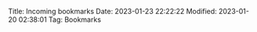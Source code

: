 Title: Incoming bookmarks
Date: 2023-01-23 22:22:22
Modified: 2023-01-20 02:38:01
Tag: Bookmarks

<script>bookmarks = [
<!-- Don't edit body below this line -->
  {
    "date": "2023-01-22 22:22:23",
    "url": "https://t.me/OMNNewsAndTips",
    "title": "OMN (Open Markdown Notes) news and best practices",
    "tags": [
      "OMN"
    ],
    "notes": [
      "The Telegram channel"
    ]
  },
  {
    "date": "2023-01-22 22:22:22",
    "url": "/default/BookmarkerHelp.html",
    "title": "Help about this bookmark page",
    "tags": [
      "OMN",
      "Local pages",
      "Help"
    ],
    "notes": [
      "File format described on this page also"
    ]
  }
];
</script>

<!-- end of bookmarks definition -->

<link rel="stylesheet" type="text/css" href="../../css/Bookmarker.css" />
<script type="text/javascript" src="../../js/Bookmarker.js"></script>

